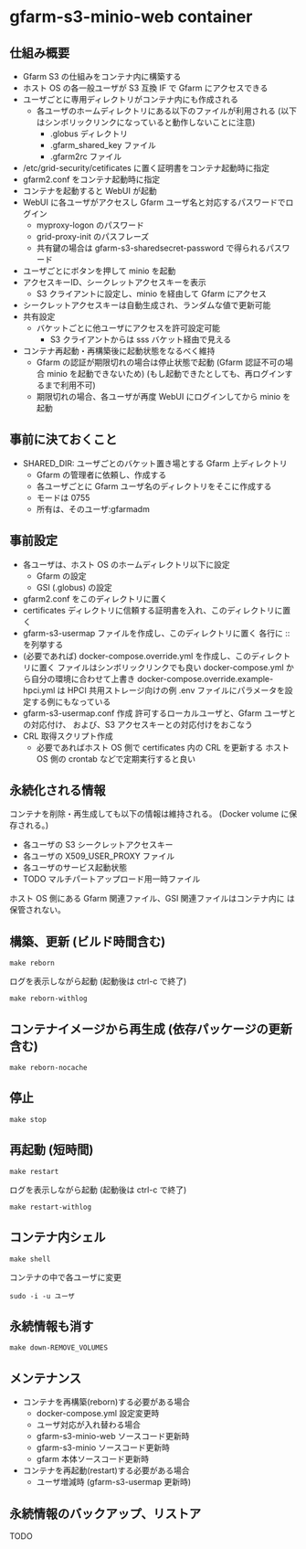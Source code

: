 # gfarm-s3-minio-web container

## 仕組み概要

- Gfarm S3 の仕組みをコンテナ内に構築する
- ホスト OS の各一般ユーザが S3 互換 IF で Gfarm にアクセスできる
- ユーザごとに専用ディレクトリがコンテナ内にも作成される
  - 各ユーザのホームディレクトリにある以下のファイルが利用される
    (以下はシンボリックリンクになっていると動作しないことに注意)
    - .globus ディレクトリ
    - .gfarm_shared_key ファイル
    - .gfarm2rc ファイル
- /etc/grid-security/cetificates に置く証明書をコンテナ起動時に指定
- gfarm2.conf をコンテナ起動時に指定
- コンテナを起動すると WebUI が起動
- WebUI に各ユーザがアクセスし Gfarm ユーザ名と対応するパスワードでログイン
  - myproxy-logon のパスワード
  - grid-proxy-init のパスフレーズ
  - 共有鍵の場合は gfarm-s3-sharedsecret-password で得られるパスワード
- ユーザごとにボタンを押して minio を起動
- アクセスキーID、シークレットアクセスキーを表示
  - S3 クライアントに設定し、minio を経由して Gfarm にアクセス
- シークレットアクセスキーは自動生成され、ランダムな値で更新可能
- 共有設定
  - バケットごとに他ユーザにアクセスを許可設定可能
    - S3 クライアントからは sss バケット経由で見える
- コンテナ再起動・再構築後に起動状態をなるべく維持
  - Gfarm の認証が期限切れの場合は停止状態で起動
    (Gfarm 認証不可の場合 minio を起動できないため)
    (もし起動できたとしても、再ログインするまで利用不可)
  - 期限切れの場合、各ユーザが再度 WebUI にログインしてから minio を起動

## 事前に決ておくこと

- SHARED_DIR: ユーザごとのバケット置き場とする Gfarm 上ディレクトリ
  - Gfarm の管理者に依頼し、作成する
  - 各ユーザごとに Gfarm ユーザ名のディレクトリをそこに作成する
  - モードは 0755
  - 所有は、そのユーザ:gfarmadm

## 事前設定

- 各ユーザは、ホスト OS のホームディレクトリ以下に設定
  - Gfarm の設定
  - GSI (.globus) の設定
- gfarm2.conf をこのディレクトリに置く
- certificates ディレクトリに信頼する証明書を入れ、このディレクトリに置く
- gfarm-s3-usermap ファイルを作成し、このディレクトリに置く
  各行に
  <Gfarm Username>:<Local Username>:<S3 Accesskey ID>
  を列挙する
- (必要であれば) docker-compose.override.yml を作成し、このディレクトリに置く
  ファイルはシンボリックリンクでも良い
  docker-compose.yml から自分の環境に合わせて上書き
  docker-compose.override.example-hpci.yml は HPCI 共用ストレージ向けの例
  .env ファイルにパラメータを設定する例にもなっている
- gfarm-s3-usermap.conf 作成
  許可するローカルユーザと、Gfarm ユーザとの対応付け、
  および、S3 アクセスキーとの対応付けをおこなう
- CRL 取得スクリプト作成
  - 必要であればホスト OS 側で certificates 内の CRL を更新する
    ホスト OS 側の crontab などで定期実行すると良い

## 永続化される情報

コンテナを削除・再生成しても以下の情報は維持される。
(Docker volume に保存される。)

- 各ユーザの S3 シークレットアクセスキー
- 各ユーザの X509_USER_PROXY ファイル
- 各ユーザのサービス起動状態
- TODO マルチパートアップロード用一時ファイル

ホスト OS 側にある Gfarm 関連ファイル、GSI 関連ファイルはコンテナ内に
は保管されない。

## 構築、更新 (ビルド時間含む)

```
make reborn
```

ログを表示しながら起動 (起動後は ctrl-c で終了)

```
make reborn-withlog
```

## コンテナイメージから再生成 (依存パッケージの更新含む)

```
make reborn-nocache
```

## 停止

```
make stop
```

## 再起動 (短時間)

```
make restart
```

ログを表示しながら起動 (起動後は ctrl-c で終了)

```
make restart-withlog
```

## コンテナ内シェル

```
make shell
```

コンテナの中で各ユーザに変更

```
sudo -i -u ユーザ
```

## 永続情報も消す

```
make down-REMOVE_VOLUMES
```

## メンテナンス

- コンテナを再構築(reborn)する必要がある場合
  - docker-compose.yml 設定変更時
  - ユーザ対応が入れ替わる場合
  - gfarm-s3-minio-web ソースコード更新時
  - gfarm-s3-minio ソースコード更新時
  - gfarm 本体ソースコード更新時
- コンテナを再起動(restart)する必要がある場合
  - ユーザ増減時 (gfarm-s3-usermap 更新時)

## 永続情報のバックアップ、リストア

TODO
